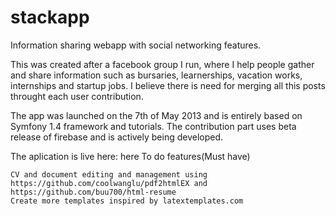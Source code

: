 stackapp
========

Information sharing webapp with social networking features.


This was created after a facebook group I run, where I help people gather and share information such as bursaries, learnerships, vacation works, internships and startup jobs. I believe there is need for merging all this posts throught each user contribution.

The app was launched on the 7th of May 2013 and is entirely based on Symfony 1.4 framework and tutorials. The contribution part uses beta release of firebase and is actively being developed.

The aplication is live here: here
To do features(Must have)

    CV and document editing and management using https://github.com/coolwanglu/pdf2htmlEX and https://github.com/buu700/html-resume
    Create more templates inspired by latextemplates.com
